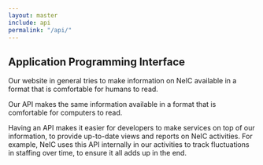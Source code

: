 ```yaml
---
layout: master
include: api
permalink: "/api/"
---
```


## Application Programming Interface

Our website in general tries to make information on NeIC available in a format
that is comfortable for humans to read.

Our API makes the same information available in a format that is comfortable for
computers to read.

Having an API makes it easier for developers to make services on top of our
information, to provide up-to-date views and reports on NeIC activities. For
example, NeIC uses this API internally in our activities to track fluctuations
in staffing over time, to ensure it all adds up in the end.
